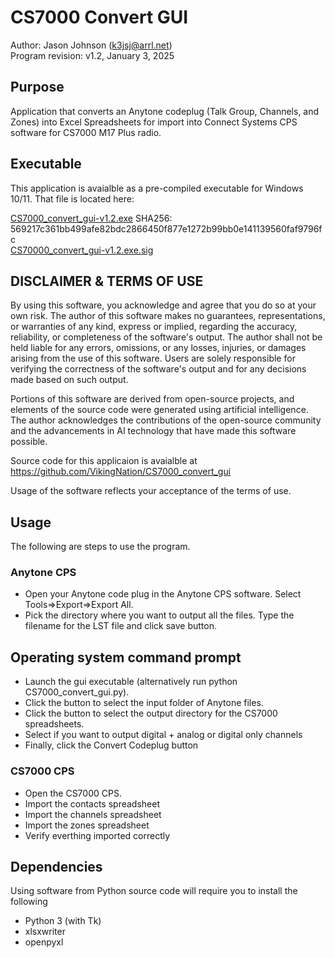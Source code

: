 # CS7000 Convert GUI

Author:  Jason Johnson (k3jsj@arrl.net)</br>
Program revision: v1.2, January 3, 2025</br>

## Purpose
Application that converts an Anytone codeplug (Talk Group, Channels, and Zones) into Excel Spreadsheets for import into Connect Systems CPS software for CS7000 M17 Plus radio.

## Executable
This application is avaialble as a pre-compiled executable for Windows 10/11.  That file is located here:</br>

<a href="https://github.com/VikingNation/CS7000_convert_gui/tree/main/dist/CS7000_convert_gui-v1.2.exe">CS7000_convert_gui-v1.2.exe</a> SHA256: 569217c361bb499afe82bdc2866450f877e1272b99bb0e141139560faf9796fc</br>
<a href="https://github.com/VikingNation/CS7000_convert_gui/tree/main/dist/CS7000_convert_gui-v1.2.exe.sig">CS70000_convert_gui-v1.2.exe.sig</a>


## DISCLAIMER & TERMS OF USE
By using this software, you acknowledge and agree that you do so at your own risk. The author of this software makes no guarantees, representations, or warranties of any kind, express or implied, regarding the accuracy, reliability, or completeness of the software's output. The author shall not be held liable for any errors, omissions, or any losses, injuries, or damages arising from the use of this software.  Users are solely responsible for verifying the correctness of the software's output and for any decisions made based on such output.

Portions of this software are derived from open-source projects, and elements of the source code were generated using artificial intelligence. The author acknowledges the contributions of the open-source community and the advancements in AI technology that have made this software possible.

Source code for this applicaion is avaialble at
https://github.com/VikingNation/CS7000_convert_gui

Usage of the software reflects your acceptance of the terms of use.

## Usage
The following are steps to use the program.

### Anytone CPS
- Open your Anytone code plug in the Anytone CPS software.  Select Tools=>Export=>Export All.
- Pick the directory where you want to output all the files.  Type the filename for the LST file and click save button.

## Operating system command prompt
- Launch the gui executable (alternatively run python CS7000_convert_gui.py).
- Click the button to select the input folder of Anytone files.
- Click the button to select the output directory for the CS7000 spreadsheets.
- Select if you want to output digital + analog or digital only channels
- Finally, click the Convert Codeplug button

### CS7000 CPS
- Open the CS7000 CPS.
- Import the contacts spreadsheet
- Import the channels spreadsheet
- Import the zones spreadsheet
- Verify everthing imported correctly

## Dependencies
Using software from Python source code will require you to install the following

- Python 3 (with Tk)
- xlsxwriter
- openpyxl
